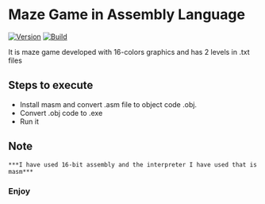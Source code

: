 # Maze Game in Assembly Language
[![Version](https://img.shields.io/badge/Assembly-16--bit-green.svg)]()
[![Build](https://img.shields.io/badge/masm-intel-red.svg)]()

It is maze game developed with 16-colors graphics and has 2 levels in .txt files

## Steps to execute
- Install masm and convert .asm file to object code .obj.
- Convert .obj code to .exe
- Run it

## Note
    ***I have used 16-bit assembly and the interpreter I have used that is masm***

### Enjoy